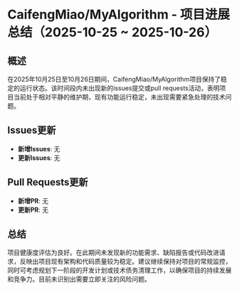 # CaifengMiao/MyAlgorithm - 项目进展总结（2025-10-25 ~ 2025-10-26）

## 概述
在2025年10月25日至10月26日期间，CaifengMiao/MyAlgorithm项目保持了稳定的运行状态。该时间段内未出现新的issues提交或pull requests活动，表明项目当前处于相对平静的维护期，现有功能运行稳定，未出现需要紧急处理的技术问题。

## Issues更新
- **新增Issues**: 无
- **更新Issues**: 无

## Pull Requests更新
- **新增PR**: 无
- **更新PR**: 无

## 总结
项目健康度评估为良好。在此期间未发现新的功能需求、缺陷报告或代码改进请求，反映出项目现有架构和代码质量较为稳定。建议继续保持对项目的常规监控，同时可考虑规划下一阶段的开发计划或技术债务清理工作，以确保项目的持续发展和竞争力。目前未识别出需要立即关注的风险问题。